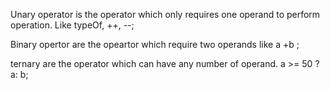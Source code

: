 Unary operator is the operator which only requires one operand to perform operation. Like typeOf, ++, --;

Binary opertor are the opeartor which require two operands like a +b ;

ternary are the operator which can have any number of operand.
a >= 50 ? a: b;
